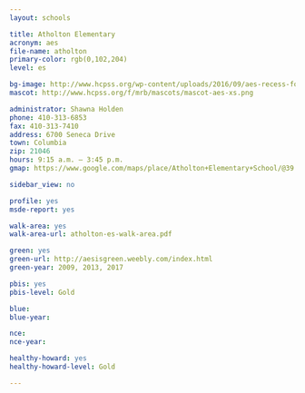 ```yaml
---
layout: schools

title: Atholton Elementary
acronym: aes
file-name: atholton
primary-color: rgb(0,102,204)
level: es

bg-image: http://www.hcpss.org/wp-content/uploads/2016/09/aes-recess-foursquare.jpg
mascot: http://www.hcpss.org/f/mrb/mascots/mascot-aes-xs.png

administrator: Shawna Holden
phone: 410-313-6853
fax: 410-313-7410
address: 6700 Seneca Drive
town: Columbia
zip: 21046
hours: 9:15 a.m. – 3:45 p.m.
gmap: https://www.google.com/maps/place/Atholton+Elementary+School/@39.187015,-76.8658664,17z/data=!4m2!3m1!1s0x89b7de51b2ddc7ef:0x1ad08949109567db

sidebar_view: no

profile: yes
msde-report: yes 

walk-area: yes
walk-area-url: atholton-es-walk-area.pdf

green: yes
green-url: http://aesisgreen.weebly.com/index.html
green-year: 2009, 2013, 2017

pbis: yes
pbis-level: Gold

blue: 
blue-year:

nce:
nce-year:

healthy-howard: yes
healthy-howard-level: Gold

---
```

